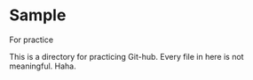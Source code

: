 # Sample
For practice

This is a directory for practicing Git-hub. 
Every file in here is not meaningful.
Haha. 
